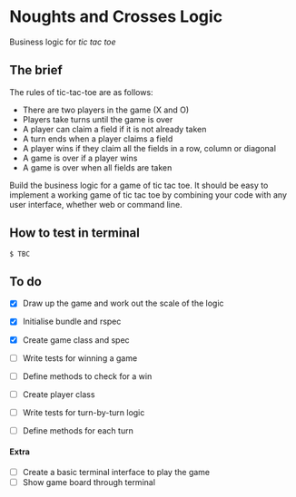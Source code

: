 # Noughts and Crosses Logic
Business logic for *tic tac toe*

## The brief

The rules of tic-tac-toe are as follows:

* There are two players in the game (X and O)
* Players take turns until the game is over
* A player can claim a field if it is not already taken
* A turn ends when a player claims a field
* A player wins if they claim all the fields in a row, column or diagonal
* A game is over if a player wins
* A game is over when all fields are taken

Build the business logic for a game of tic tac toe. It should be easy to implement a working game of tic tac toe by combining your code with any user interface, whether web or command line.

## How to test in terminal
```
$ TBC
```

## To do
- [x] Draw up the game and work out the scale of the logic
- [x] Initialise bundle and rspec
- [x] Create game class and spec
- [ ] Write tests for winning a game
- [ ] Define methods to check for a win
- [ ] Create player class
- [ ] Write tests for turn-by-turn logic
- [ ] Define methods for each turn


#### Extra
- [ ] Create a basic terminal interface to play the game
- [ ] Show game board through terminal
